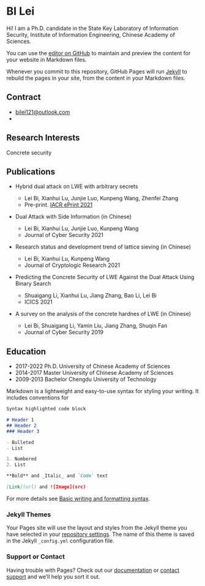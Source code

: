 
# BI Lei

Hi! I am a Ph.D. candidate in the State Key Laboratory of Information Security, Institute of Information Engineering, Chinese Academy of Sciences.

You can use the [editor on GitHub](https://github.com/BiLei121/BILei.github.io/edit/gh-pages/index.md) to maintain and preview the content for your website in Markdown files.

Whenever you commit to this repository, GitHub Pages will run [Jekyll](https://jekyllrb.com/) to rebuild the pages in your site, from the content in your Markdown files.

## Contract
- bilei121@outlook.com
- 

## Research Interests
Concrete security

## Publications

- Hybrid dual attack on LWE with arbitrary secrets
  - Lei Bi, Xianhui Lu, Junjie Luo, Kunpeng Wang, Zhenfei Zhang
  - Pre-print. [IACR ePrint 2021](https://eprint.iacr.org/2021/152)

- Dual Attack with Side Information (in Chinese)
  - Lei Bi, Xianhui Lu, Junjie Luo, Kunpeng Wang
  - Journal of Cyber Security 2021

- Research status and development trend of lattice sieving (in Chinese)
  - Lei Bi, Xianhui Lu, Kunpeng Wang
  - Journal of Cryptologic Research 2021

- Predicting the Concrete Security of LWE Against the Dual Attack Using Binary Search
  - Shuaigang Li, Xianhui Lu, Jiang Zhang, Bao Li, Lei Bi
  - ICICS 2021

- A survey on the analysis of the concrete hardnes of LWE (in Chinese)
  - Lei Bi, Shuaigang Li, Yamin Liu, Jiang Zhang, Shuqin Fan
  - Journal of Cyber Security 2019

## Education

- 2017-2022 Ph.D. University of Chinese Academy of Sciences
- 2014-2017 Master University of Chinese Academy of Sciences
- 2009-2013 Bachelor Chengdu University of Technology


Markdown is a lightweight and easy-to-use syntax for styling your writing. It includes conventions for

```markdown
Syntax highlighted code block

# Header 1
## Header 2
### Header 3

- Bulleted
- List

1. Numbered
2. List

**Bold** and _Italic_ and `Code` text

[Link](url) and ![Image](src)
```

For more details see [Basic writing and formatting syntax](https://docs.github.com/en/github/writing-on-github/getting-started-with-writing-and-formatting-on-github/basic-writing-and-formatting-syntax).

### Jekyll Themes

Your Pages site will use the layout and styles from the Jekyll theme you have selected in your [repository settings](https://github.com/BiLei121/BILei.github.io/settings/pages). The name of this theme is saved in the Jekyll `_config.yml` configuration file.

### Support or Contact

Having trouble with Pages? Check out our [documentation](https://docs.github.com/categories/github-pages-basics/) or [contact support](https://support.github.com/contact) and we’ll help you sort it out.

